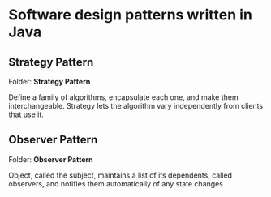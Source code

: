 # Software design patterns written in Java

## Strategy Pattern
Folder: __Strategy Pattern__ 

Define a family of algorithms, encapsulate each one, and make them interchangeable. Strategy lets the algorithm vary independently from clients that use it.

## Observer Pattern
Folder: __Observer Pattern__

Object, called the subject, maintains a list of its dependents, called observers, and notifies them automatically of any state changes
